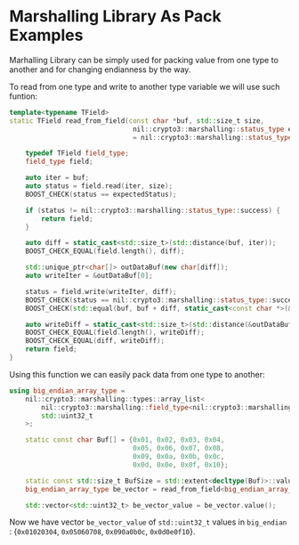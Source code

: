 # Marshalling Library As Pack Examples

Marhalling Library can be simply used for packing value from one type to another and 
for changing endianness by the way.

To read from one type and write to another type variable we will use such funtion:

```cpp
template<typename TField>
static TField read_from_field(const char *buf, std::size_t size,
                               nil::crypto3::marshalling::status_type expectedStatus
                               = nil::crypto3::marshalling::status_type::success){

    typedef TField field_type;
    field_type field;

    auto iter = buf;
    auto status = field.read(iter, size);
    BOOST_CHECK(status == expectedStatus);

    if (status != nil::crypto3::marshalling::status_type::success) {
        return field;
    }

    auto diff = static_cast<std::size_t>(std::distance(buf, iter));
    BOOST_CHECK_EQUAL(field.length(), diff);

    std::unique_ptr<char[]> outDataBuf(new char[diff]);
    auto writeIter = &outDataBuf[0];

    status = field.write(writeIter, diff);
    BOOST_CHECK(status == nil::crypto3::marshalling::status_type::success);
    BOOST_CHECK(std::equal(buf, buf + diff, static_cast<const char *>(&outDataBuf[0])));

    auto writeDiff = static_cast<std::size_t>(std::distance(&outDataBuf[0], writeIter));
    BOOST_CHECK_EQUAL(field.length(), writeDiff);
    BOOST_CHECK_EQUAL(diff, writeDiff);
    return field;
}
```

Using this function we can easily pack data from one type to another:

```cpp
using big_endian_array_type = 
    nil::crypto3::marshalling::types::array_list<
        nil::crypto3::marshalling::field_type<nil::crypto3::marshalling::option::big_endian>,
        std::uint32_t
    >;

    static const char Buf[] = {0x01, 0x02, 0x03, 0x04, 
                               0x05, 0x06, 0x07, 0x08, 
                               0x09, 0x0a, 0x0b, 0x0c, 
                               0x0d, 0x0e, 0x0f, 0x10};

    static const std::size_t BufSize = std::extent<decltype(Buf)>::value;
    big_endian_array_type be_vector = read_from_field<big_endian_array_type>(Buf, BufSize);

    std::vector<std::uint32_t> be_vector_value = be_vector.value();
```

Now we have vector `be_vector_value` of `std::uint32_t` values in `big_endian` : {`0x01020304`, `0x05060708`, `0x090a0b0c`, `0x0d0e0f10`}.

